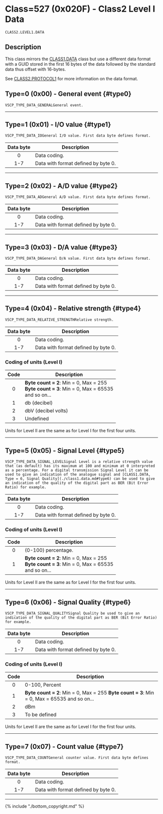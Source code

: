 # Class=527 (0x020F) - Class2 Level I Data

    CLASS2.LEVEL1.DATA

## Description

This class mirrors the [CLASS1.DATA](./class1.data.md) class but use a different data format with a GUID stored in the first 16 bytes of the data followed by the standard data thus offset with 16-bytes.

See [CLASS2.PROTOCOL1](./class2.protocol1.md) for more information on the data format.
## Type=0 (0x00) - General event {#type0}
    VSCP_TYPE_DATA_GENERALGeneral event.

----

## Type=1 (0x01) - I/O value {#type1}
    VSCP_TYPE_DATA_IOGeneral I/O value. First data byte defines format. 

 | Data byte | Description                         | 
 | :---------: | -----------                       | 
 | 0         | Data coding.                        | 
 | 1-7       | Data with format defined by byte 0. | 


----

## Type=2 (0x02) - A/D value {#type2}
    VSCP_TYPE_DATA_ADGeneral A/D value. First data byte defines format. 

 | Data byte | Description                         | 
 | :---------: | -----------                       | 
 | 0         | Data coding.                        | 
 | 1-7       | Data with format defined by byte 0. | 


----

## Type=3 (0x03) - D/A value {#type3}
    VSCP_TYPE_DATA_DAGeneral D/A value. First data byte defines format. 

 | Data byte | Description                         | 
 | :---------: | -----------                       | 
 | 0         | Data coding.                        | 
 | 1-7       | Data with format defined by byte 0. | 


----

## Type=4 (0x04) - Relative strength {#type4}
    VSCP_TYPE_DATA_RELATIVE_STRENGTHRelative strength.  

 | Data byte | Description                         | 
 | :---------: | -----------                       | 
 | 0         | Data coding.                        | 
 | 1-7       | Data with format defined by byte 0. | 

### Coding of units (Level I)

 | Code | Description  | 
 | :----: | ----------- | 
 | 0    | **Byte count = 2**: Min = 0, Max = 255 <br> **Byte count = 3**: Min = 0, Max = 65535 <br> and so on... | 
 | 1    | db (decibel) | 
 | 2    | dbV (decibel volts) | 
 | 3    | Undefined | 

Units for Level II are the same as for Level I for the first four units.


----

## Type=5 (0x05) - Signal Level {#type5}
    VSCP_TYPE_DATA_SIGNAL_LEVELSignal Level is a relative strength value that (as default) has its maximum at 100 and minimum at 0 interpreted as a percentage. For a digital transmission Signal Level it can be used to give an indication of the analogue signal and [CLASS1.DATA, Type = 6, Signal Quality](./class1.data.md#type6) can be used to give an indication of the quality of the digital part as BER (Bit Error Ratio) for example.

 | Data byte | Description                         | 
 | :---------: | -----------                         | 
 | 0         | Data coding.                        | 
 | 1-7       | Data with format defined by byte 0. | 

### Coding of units (Level I)
 | Code | Description                                                                                        | 
 | :----: | -----------                                                                                        | 
 | 0    | (0-100) percentage.                                                                               | 
 | 1    | **Byte count = 2**: Min = 0, Max = 255<br>**Byte count = 3**: Min = 0, Max = 65535<br>  and so on... | 


Units for Level II are the same as for Level I for the first four units.


----

## Type=6 (0x06) - Signal Quality {#type6}
    VSCP_TYPE_DATA_SIGNAL_QUALITYSignal Quality be used to give an indication of the quality of the digital part as BER (Bit Error Ratio) for example.

 | Data byte | Description                         |
 | :---------: | -----------                       |
 | 0         | Data coding.                        |
 | 1-7       | Data with format defined by byte 0. |

### Coding of units (Level I)

 | Code | Description                                                                                        |
 | :----: | -----------                                                                                        |
 | 0    | 0-100, Percent                                                                                     |
 | 1    | **Byte count = 2**: Min = 0, Max = 255  **Byte count = 3**: Min = 0, Max = 65535  and so on... |
 | 2    | dBm  |
 | 3    | To be defined |

Units for Level II are the same as for Level I for the first four units.


----

## Type=7 (0x07) - Count value {#type7}
    VSCP_TYPE_DATA_COUNTGeneral counter value. First data byte defines format. 

 | Data byte | Description                         | 
 | :---------: | -----------                         | 
 | 0         | Data coding.                        | 
 | 1-7       | Data with format defined by byte 0. | 



----

{% include "./bottom_copyright.md" %}